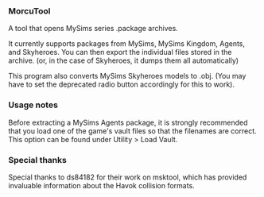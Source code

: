 ### MorcuTool

A tool that opens MySims series .package archives. 

It currently supports packages from MySims, MySims Kingdom, Agents, and Skyheroes.
You can then export the individual files stored in the archive. (or, in the case of Skyheroes, it dumps them all automatically)

This program also converts MySims Skyheroes models to .obj. (You may have to set the deprecated radio button accordingly for this to work).

### Usage notes

Before extracting a MySims Agents package, it is strongly recommended that you load one of the game's vault files 
so that the filenames are correct. This option can be found under Utility > Load Vault.

### Special thanks
Special thanks to ds84182 for their work on msktool, which has provided invaluable information about the Havok collision formats.
